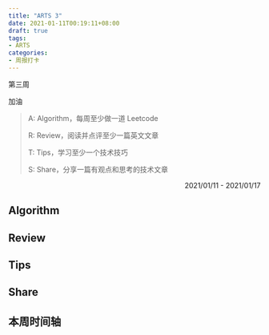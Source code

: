 ```yaml
---
title: "ARTS 3"
date: 2021-01-11T00:19:11+08:00
draft: true
tags:
- ARTS
categories: 
- 周报打卡
---
```


第三周

加油

<!--more-->

> A: Algorithm，每周至少做一道 Leetcode
>
> R: Review，阅读并点评至少一篇英文文章
>
> T: Tips，学习至少一个技术技巧
>
> S: Share，分享一篇有观点和思考的技术文章

<p align="right">2021/01/11 - 2021/01/17</p>

## Algorithm

## Review

## Tips

## Share

## 本周时间轴